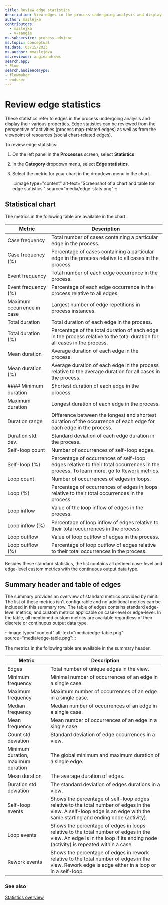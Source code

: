 ```yaml
---
title: Review edge statistics
description: View edges in the process undergoing analysis and display their various properties in the Power Automate Process Mining desktop app.
author: maslejka
contributors:
  - maslejka
  - v-aangie
ms.subservice: process-advisor
ms.topic: conceptual
ms.date: 03/15/2023
ms.author: mmaslejova
ms.reviewer: angieandrews
search.app:
- Flow
search.audienceType:
- flowmaker
- enduser
---
```


# Review edge statistics

These statistics refer to edges in the process undergoing analysis and display their various properties. Edge statistics can be reviewed from the perspective of activities (process map-related edges) as well as from the viewpoint of resources (social chart-related edges).

To review edge statistics:

1. On the left panel in the **Processes** screen, select **Statistics**.

1. In the **Category** dropdown menu, select **Edge statistics**.

1. Select the metric for your chart in the dropdown menu in the chart.

    :::image type="content" alt-text="Screenshot of a chart and table for edge statistics." source="media/edge-stats.png":::

## Statistical chart

The metrics in the following table are available in the chart.

| Metric                | Description      |
|-----------------------|------------------|
| Case frequency        | Total number of cases containing a particular edge in the process.    |
| Case frequency (%)    | Percentage of cases containing a particular edge in the process relative   to all cases in the process.     |
| Event frequency       | Total number of each edge occurrence in the process.   |
| Event frequency (%)   | Percentage of each edge occurrence in the process relative to all edges.   |
| Maximum occurrence in case | Largest number of edge repetitions in process instances.      |
| Total duration        | Total duration of each edge in the process.     |
| Total duration (%)    | Percentage of the total duration of each edge in the process relative to the total duration for all cases in the process.  |
| Mean duration         | Average duration of each edge in the process.    |
| Mean duration (%)     | Average duration of each edge in the process relative to the average duration for all cases in the process.     |
| #### Minimum duration    | Shortest duration of each edge in the process.      |
| Maximum duration      | Longest duration of each edge in the process.    |
| Duration range        | Difference between the longest and shortest duration of the occurrence of   each edge for each edge in the process.   |
| Duration std. dev.    | Standard deviation of each edge duration in the process.    |
| Self-loop count       | Number of occurrences of self-loop edges.    |
| Self-loop (%)         | Percentage of occurrences of self-loop edges relative to their total occurrences in the process. To learn more, go to [Rework metrics](rework-metrics.md). |
| Loop count            | Number of occurrences of edges in loops.    |
| Loop (%)              | Percentage of occurrences of edges in loops relative to their total occurrences in the process.   |
| Loop inflow           | Value of the loop inflow of edges in the process.    |
| Loop inflow (%)       | Percentage of loop inflow of edges relative to their total occurrences in the process.  |
| Loop outflow          | Value of loop outflow of edges in the process.  |
| Loop outflow (%)      | Percentage of loop outflow of edges relative to their total occurrences in the process.  |

Besides these standard statistics, the list contains all defined case-level and edge-level custom metrics with the continuous output data type.

## Summary header and table of edges

The summary provides an overview of standard metrics provided by minit. The list of these metrics isn't configurable and no additional metrics can be included in this summary row. The table of edges contains standard edge-level metrics, and custom metrics applicable on case-level or edge-level. In the table, all mentioned custom metrics are available regardless of their discrete or continuous output data type.

<!--Where is the summary headers as in the screenshot?-->

:::image type="content" alt-text="media/edge-table.png" source="media/edge-table.png":::

The metrics in the following table are available in the summary header.

| Metric             | Description     |
|--------------------|-----------------|
| Edges              | Total number of unique edges in the view. |
| Minimum frequency  | Minimal number of occurrences of an edge in a single case.  |
| Maximum frequency  | Maximum number of occurrences of an edge in a single case.  |
| Median frequency   | Median number of occurrences of an edge in a single case. |
| Mean frequency     | Mean number of occurrences of an edge in a single case. |
| Count std. deviation | Standard deviation of edge occurrences in a view. |
| Minimum duration, maximum duration | The global minimum and maximum duration of a single edge.  |
| Mean duration    | The average duration of edges.   |
| Duration std. deviation    | The standard deviation of edges durations in a view.  |
| Self-loop events  | Shows the percentage of self-loop edges relative to the total number of edges in the view. A self-loop edge is an edge with the same starting and ending node (activity). |
| Loop events    | Shows the percentage of edges in loops relative to the total number of edges in the view. An edge is in the loop if its ending node (activity) is repeated within a case. |
| Rework events   | Shows the percentage of edges in rework relative to the total number of   edges in the view. Rework edge is edge either in a loop or in a self-loop.   |

### See also

[Statistics overview](statistics.md)